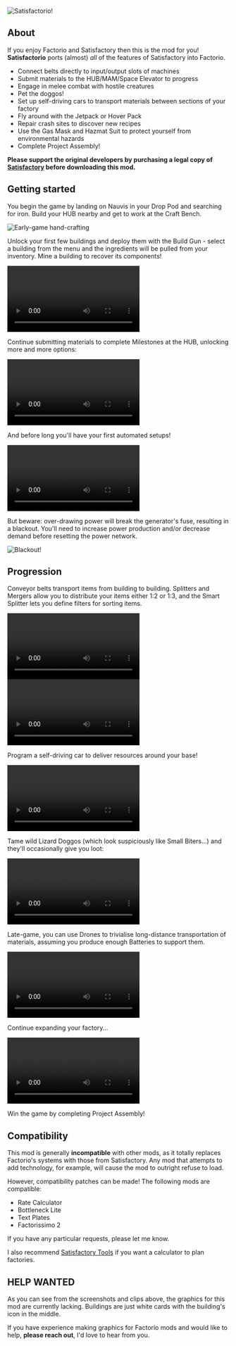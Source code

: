 ![Satisfactorio!](https://github.com/PFQNiet/Satisfactorio/raw/master/.modportal/satisfactorio-logo.png)

## About
If you enjoy Factorio and Satisfactory then this is the mod for you! **Satisfactorio** ports (almost) *all* of the features of Satisfactory into Factorio.
* Connect belts directly to input/output slots of machines
* Submit materials to the HUB/MAM/Space Elevator to progress
* Engage in melee combat with hostile creatures
* Pet the doggos!
* Set up self-driving cars to transport materials between sections of your factory
* Fly around with the Jetpack or Hover Pack
* Repair crash sites to discover new recipes
* Use the Gas Mask and Hazmat Suit to protect yourself from environmental hazards
* Complete Project Assembly!

**Please support the original developers by purchasing a legal copy of [Satisfactory](https://www.satisfactorygame.com/) before downloading this mod.**

## Getting started
You begin the game by landing on Nauvis in your Drop Pod and searching for iron. Build your HUB nearby and get to work at the Craft Bench.

![Early-game hand-crafting](https://github.com/PFQNiet/Satisfactorio/raw/master/.modportal/handcrafting.jpg)

Unlock your first few buildings and deploy them with the Build Gun - select a building from the menu and the ingredients will be pulled from your inventory. Mine a building to recover its components!

![Build gun demo](https://github.com/PFQNiet/Satisfactorio/raw/master/.modportal/build-gun.mp4)

Continue submitting materials to complete Milestones at the HUB, unlocking more and more options:

![HUB Milestone selection demo](https://github.com/PFQNiet/Satisfactorio/raw/master/.modportal/hub-selection.mp4)

And before long you'll have your first automated setups!

![Simple production line: iron ore, smelted into ingots, then pressed into plates](https://github.com/PFQNiet/Satisfactorio/raw/master/.modportal/tiny-production-line.mp4)

But beware: over-drawing power will break the generator's fuse, resulting in a blackout. You'll need to increase power production and/or decrease demand before resetting the power network.

![Blackout!](https://github.com/PFQNiet/Satisfactorio/raw/master/.modportal/blackout.jpg)

## Progression
Conveyor belts transport items from building to building. Splitters and Mergers allow you to distribute your items either 1:2 or 1:3, and the Smart Splitter lets you define filters for sorting items.

![3:3 balancer producing evenly mixed belts](https://github.com/PFQNiet/Satisfactorio/raw/master/.modportal/3x3-balancer.mp4)
![Smart Splitter separating the mixed belt again](https://github.com/PFQNiet/Satisfactorio/raw/master/.modportal/smart-splitter.mp4)

Program a self-driving car to deliver resources around your base!

![A self-driving car delivers Encased Industrial Beams](https://github.com/PFQNiet/Satisfactorio/raw/master/.modportal/self-driving.mp4)

Tame wild Lizard Doggos (which look suspiciously like Small Biters...) and they'll occasionally give you loot:

![Collecting loot from a Doggo farm](https://github.com/PFQNiet/Satisfactorio/raw/master/.modportal/doggo-farm.mp4)

Late-game, you can use Drones to trivialise long-distance transportation of materials, assuming you produce enough Batteries to support them.

![A Drone delivers packaged nitrogen gas and takes empty canisters away](https://github.com/PFQNiet/Satisfactorio/raw/master/.modportal/drone-port.mp4)

Continue expanding your factory...

![A train delivers materials to an Aluminium Casing factory](https://github.com/PFQNiet/Satisfactorio/raw/master/.modportal/aluminium-casing-build.mp4)

Win the game by completing Project Assembly!

## Compatibility
This mod is generally **incompatible** with other mods, as it totally replaces Factorio's systems with those from Satisfactory. Any mod that attempts to add technology, for example, will cause the mod to outright refuse to load.

However, compatibility patches can be made! The following mods are compatible:
* Rate Calculator
* Bottleneck Lite
* Text Plates
* Factorissimo 2

If you have any particular requests, please let me know.

I also recommend [Satisfactory Tools](https://u4.satisfactorytools.com/production) if you want a calculator to plan factories.

## HELP WANTED
As you can see from the screenshots and clips above, the graphics for this mod are currently lacking. Buildings are just white cards with the building's icon in the middle.

If you have experience making graphics for Factorio mods and would like to help, **please reach out**, I'd love to hear from you.
